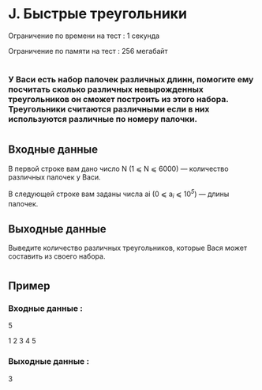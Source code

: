 # J. Быстрые треугольники
Ограничение по времени на тест : 1 секунда

Ограничение по памяти на тест : 256 мегабайт

#

### У Васи есть набор палочек различных длинн, помогите ему посчитать сколько различных невырожденных треугольников он сможет построить из этого набора. Треугольники считаются различными если в них используются различные по номеру палочки.

#

## Входные данные
В первой строке вам дано число N (1 ⩽ N ⩽ 6000) — количество различных палочек у Васи.

В следующей строке вам заданы числа ai (0 ⩽ a<sub><i>i</i></sub> ⩽ 10<sup><i>5</i></sup>) — длины палочек.

## Выходные данные
Выведите количество различных треугольников, которые Вася может составить из своего набора.

#

## Пример

### Входные данные :
5

1 2 3 4 5
### Выходные данные :
3
